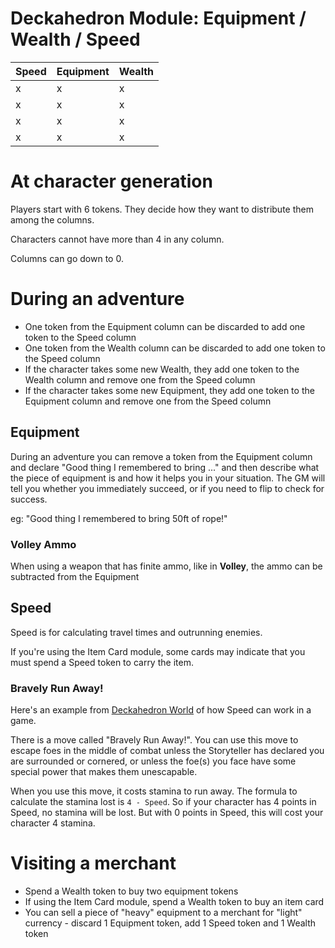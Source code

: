 # Deckahedron Module: Equipment / Wealth / Speed


Speed | Equipment | Wealth  |
------|-----------|---------|
x     | x         | x       |
x     | x         | x       |
x     | x         | x       |
x     | x         | x       |


# At character generation

Players start with 6 tokens. They decide how they want to distribute
them among the columns.

Characters cannot have more than 4 in any column.

Columns can go down to 0.

# During an adventure

* One token from the Equipment column can be discarded to add one
  token to the Speed column
* One token from the Wealth column can be discarded to add one token
  to the Speed column
* If the character takes some new Wealth, they add one token to the
  Wealth column and remove one from the Speed column
* If the character takes some new Equipment, they add one token to the
  Equipment column and remove one from the Speed column


## Equipment

During an adventure you can remove a token from the Equipment column and
declare "Good thing I remembered to bring ..." and then describe what the
piece of equipment is and how it helps you in your situation.  The GM
will tell you whether you immediately succeed, or if you need to flip to
check for success.

eg: "Good thing I remembered to bring 50ft of rope!"

### Volley Ammo

When using a weapon that has finite ammo, like in **Volley**, the ammo
can be subtracted from the Equipment

## Speed

Speed is for calculating travel times and outrunning enemies.

If you're using the Item Card module, some cards may indicate that you
must spend a Speed token to carry the item.


### Bravely Run Away!

Here's an example from
[Deckahedron World](mod_guide_player.md)
of how Speed can work in a game.

There is a move called "Bravely Run Away!". You can use this move to escape
foes in the middle of combat unless the Storyteller has declared you are
surrounded or cornered, or unless the foe(s) you face have some special
power that makes them unescapable.

When you use this move, it costs stamina to run away.  The formula to
calculate the stamina lost is `4 - Speed`.  So if your character has 4
points in Speed, no stamina will be lost. But with 0 points in Speed,
this will cost your character 4 stamina.


# Visiting a merchant

* Spend a Wealth token to buy two equipment tokens
* If using the Item Card module, spend a Wealth token to buy an item card
* You can sell a piece of "heavy" equipment to a merchant for "light"
  currency - discard 1 Equipment token, add 1 Speed token and 1 Wealth
  token

